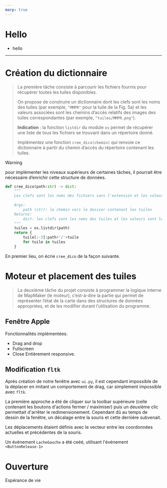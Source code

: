 ```yaml
---
marp: true
---
```


# Hello

- hello

---
# Création du dictionnaire


> La première tâche consiste à parcourir les fichiers fournis pour récupérer toutes les tuiles disponibles.
>
> On propose de construire un dictionnaire dont les clefs sont les noms des tuiles (par exemple, `"MMPR"` pour la tuile de la Fig. 5a) et les valeurs associées sont les chemins d’accès relatifs des images des tuiles correspondantes (par exemple, `"tuiles/MMPR.png"`).
>
> **Indication** : la fonction `listdir` du module `os` permet de récupérer une liste de tous les fichiers se trouvant dans un répertoire donné.
>
> Implémentez une fonction `cree_dico(chemin)` qui renvoie ce dictionnaire à partir du chemin d’accès du répertoire contenant les tuiles.

> [!WARNING]
> pour implémenter les niveaux supérieurs de certaines tâches, il pourrait être nécessaire d’enrichir cette structure de données.

```python
def cree_dico(path:str) -> dict:
    """
    Les clefs sont les noms des fichiers sans l'extension et les valeurs sont les chemins vers les fichiers.
    
    Args:
        path (str): le chemin vers le dossier contenant les tuiles
    Returns:
        dict: les clefs sont les noms des tuiles et les valeurs sont les images
    """
    tuiles = os.listdir(path)
    return {
        tuile[:-3]:path+'/'+tuile 
        for tuile in tuiles
    }
```

En premier lieu, on écrie `cree_dico` de la façon suivante.

# Moteur et placement des tuiles

> La deuxième tâche du projet consiste à programmer la logique interne de MapMaker (le moteur),
c’est-à-dire la partie qui permet de représenter l’état de la carte dans des structures de données
appropriées, et de les modifier durant l’utilisation du programme.


## Fenêtre Apple

Fonctionnalités implémentées:
- Drag and drop
- Fullscreen
- Close
Entièrement responsive. 


## Modification `fltk`

Après création de notre fenêtre avec `ui.py`, il est cependant impossible de la déplacer en imitant un comportement de drag, car simplement impossible avec `fltk`. 


La première approche a été de cliquer sur la toolbar supérieure (celle contenant les boutons d'actions fermer / maximiser) puis un deuxième clic permettait d'arrêter le redimensionement. Cependant dû au temps de dessin de la fenêtre, un décalage entre la souris et cette dernière subvenait.

Les déplacements étaient définis avec le vecteur entre les coordonnées actuelles et précédentes de la souris.

Un événement `LacheGauche` a été ceéé, utilisant l'événement `<ButtonRelease-1>`

# Ouverture

Espérance de vie